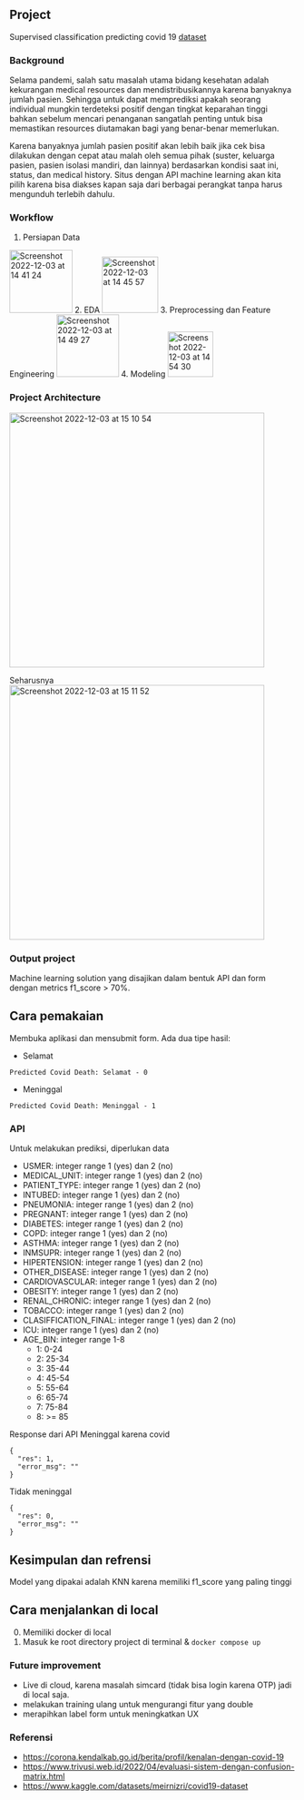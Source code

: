 ## Project
Supervised classification predicting covid 19
[dataset](https://www.kaggle.com/datasets/meirnizri/covid19-dataset)

### Background
Selama pandemi, salah satu masalah utama bidang kesehatan adalah kekurangan medical resources dan mendistribusikannya karena banyaknya jumlah pasien. Sehingga untuk dapat memprediksi apakah seorang individual mungkin terdeteksi positif dengan tingkat keparahan tinggi bahkan sebelum mencari penanganan sangatlah penting untuk bisa memastikan resources diutamakan bagi yang benar-benar memerlukan.

Karena banyaknya jumlah pasien positif akan lebih baik jika cek bisa dilakukan dengan cepat atau malah oleh semua pihak (suster, keluarga pasien, pasien isolasi mandiri, dan lainnya) berdasarkan kondisi saat ini, status, dan medical history. Situs dengan API machine learning akan kita pilih karena bisa diakses kapan saja dari berbagai perangkat tanpa harus mengunduh terlebih dahulu.

### Workflow
1. Persiapan Data
<img width="111" alt="Screenshot 2022-12-03 at 14 41 24" src="https://user-images.githubusercontent.com/31156788/205430501-fd179373-e23f-4a0a-b20a-90952b9b346f.png">
2. EDA
<img width="99" alt="Screenshot 2022-12-03 at 14 45 57" src="https://user-images.githubusercontent.com/31156788/205430631-48ec9ae5-b540-48a5-86db-ac8a38759f70.png">
3. Preprocessing dan Feature Engineering
<img width="110" alt="Screenshot 2022-12-03 at 14 49 27" src="https://user-images.githubusercontent.com/31156788/205430744-236fdfdd-65dd-45f5-a607-30aceb338655.png">
4. Modeling
<img width="80" alt="Screenshot 2022-12-03 at 14 54 30" src="https://user-images.githubusercontent.com/31156788/205430914-15a6a293-1359-4397-810a-e8f0cb54c9f0.png">

### Project Architecture
<img width="449" alt="Screenshot 2022-12-03 at 15 10 54" src="https://user-images.githubusercontent.com/31156788/205431400-46a6ced0-489e-4a7f-942e-875cfdb501df.png">

Seharusnya
<img width="449" alt="Screenshot 2022-12-03 at 15 11 52" src="https://user-images.githubusercontent.com/31156788/205431430-0372b05c-64d2-4901-8264-c05c40ffbc6c.png">

### Output project
Machine learning solution yang disajikan dalam bentuk API dan form dengan metrics f1_score > 70%.

## Cara pemakaian
Membuka aplikasi dan mensubmit form.
Ada dua tipe hasil:
- Selamat
```
Predicted Covid Death: Selamat - 0
```
- Meninggal
```
Predicted Covid Death: Meninggal - 1
```

### API
Untuk melakukan prediksi, diperlukan data
- USMER: integer range 1 (yes) dan 2 (no)
- MEDICAL_UNIT: integer range 1 (yes) dan 2 (no)
- PATIENT_TYPE: integer range 1 (yes) dan 2 (no)
- INTUBED: integer range 1 (yes) dan 2 (no)
- PNEUMONIA: integer range 1 (yes) dan 2 (no)
- PREGNANT: integer range 1 (yes) dan 2 (no)
- DIABETES: integer range 1 (yes) dan 2 (no)
- COPD: integer range 1 (yes) dan 2 (no)
- ASTHMA: integer range 1 (yes) dan 2 (no)
- INMSUPR: integer range 1 (yes) dan 2 (no)
- HIPERTENSION: integer range 1 (yes) dan 2 (no)
- OTHER_DISEASE: integer range 1 (yes) dan 2 (no)
- CARDIOVASCULAR: integer range 1 (yes) dan 2 (no)
- OBESITY: integer range 1 (yes) dan 2 (no)
- RENAL_CHRONIC: integer range 1 (yes) dan 2 (no)
- TOBACCO: integer range 1 (yes) dan 2 (no)
- CLASIFFICATION_FINAL: integer range 1 (yes) dan 2 (no)
- ICU: integer range 1 (yes) dan 2 (no)
- AGE_BIN: integer range 1-8
    - 1: 0-24
    - 2: 25-34
    - 3: 35-44
    - 4: 45-54
    - 5: 55-64
    - 6: 65-74
    - 7: 75-84
    - 8: >= 85
 
Response dari API
Meninggal karena covid
```
{
  "res": 1,
  "error_msg": ""
}
```
Tidak meninggal
```
{
  "res": 0,
  "error_msg": ""
}
```



## Kesimpulan dan refrensi
Model yang dipakai adalah KNN karena memiliki f1_score yang paling tinggi

## Cara menjalankan di local
0. Memiliki docker di local
1. Masuk ke root directory project di terminal & `docker compose up`

### Future improvement
- Live di cloud, karena masalah simcard (tidak bisa login karena OTP) jadi di local saja.
- melakukan training ulang untuk mengurangi fitur yang double
- merapihkan label form untuk meningkatkan UX

### Referensi
- https://corona.kendalkab.go.id/berita/profil/kenalan-dengan-covid-19
- https://www.trivusi.web.id/2022/04/evaluasi-sistem-dengan-confusion-matrix.html
- https://www.kaggle.com/datasets/meirnizri/covid19-dataset
